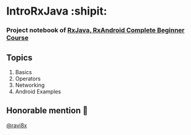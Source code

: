 # IntroRxJava :shipit:
### Project notebook of [RxJava, RxAndroid Complete Beginner Course](https://www.androidhive.info/RxJava/tutorials/)

## Topics
1. Basics
2. Operators
3. Networking
4. Android Examples

## Honorable mention :clap:
[@ravi8x](https://github.com/ravi8x)
